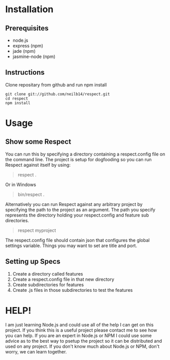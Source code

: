 # Installation
## Prerequisites
- node.js
- express (npm)
- jade (npm)
- jasmine-node (npm)

## Instructions
Clone repositary from github and run npm install

	git clone git://github.com/neilb14/respect.git
	cd respect
	npm install

# Usage
## Show some Respect

You can run this by specifying a directory containing a respect.config file on the command line.  The project is setup for dogfooding so you can run Respect against itself by using:

>	respect .

Or in Windows

> bin/respect .

Alternatively you can run Respect against any arbitrary project by specifying the path to the project as an argument.  The path you specify represents the directory holding your respect.config and feature sub directories.

>	respect myproject

The respect.config file should contain json that configures the global settings variable.  Things you may want to set are title and port.

## Setting up Specs
1. Create a directory called features
2. Create a respect.config file in that new directory
3. Create subdirectories for features
4. Create .js files in those subdirectories to test the features

# HELP!
I am just learning Node.js and could use all of the help I can get on this project. If you think this is a useful project please contact me to see how you can help.  If you are an expert in Node.js or NPM I could use some advice as to the best way to psetup the project so it can be distributed and used on any project.  If you don't know much about Node.js or NPM, don't worry, we can learn together.
